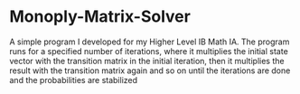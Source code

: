 # Monoply-Matrix-Solver
A simple program I developed for my Higher Level IB Math IA.  The program runs for a specified number of iterations, where it multiplies the initial state vector with the transition matrix in the initial iteration, then it multiplies the result with the transition matrix again and so on until the iterations are done and the probabilities are stabilized
